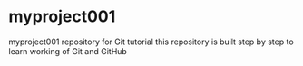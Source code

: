 # myproject001
myproject001 repository for Git tutorial
this repository is built step by step to learn working of Git and GitHub
